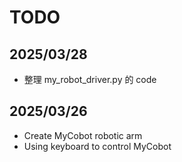 # TODO

## 2025/03/28

- 整理 my_robot_driver.py 的 code

## 2025/03/26

- Create MyCobot robotic arm
- Using keyboard to control MyCobot